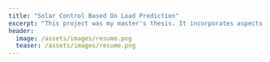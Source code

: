 ```yaml
---
title: "Solar Control Based On Load Prediction"
excerpt: "This project was my master's thesis. It incorporates aspects of both control and machine learning."
header:
  image: /assets/images/resume.png
  teaser: /assets/images/resume.png
---
```

